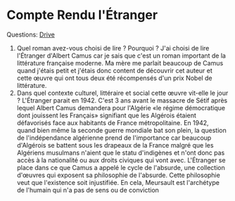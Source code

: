 # Compte Rendu l'Étranger

Questions: [Drive](https://docs.google.com/document/d/1GwJhs_u0BVinvv1ANiadNSTJ3Ru9l4bO/edit)

1. Quel roman avez-vous choisi de lire ? Pourquoi ?
J'ai choisi de lire l'Étranger d'Albert Camus car je sais que c'est un roman important de la littérature française moderne. Ma mère me parlait beaucoup de Camus quand j'étais petit et j'étais donc content de découvrir cet auteur et cette œuvre qui ont tous deux été récompensés d'un prix Nobel de littérature. 
2. Dans quel contexte culturel, littéraire et social cette œuvre vit-elle le jour ?
L'Étranger parait en 1942. C'est 3 ans avant le massacre de Sétif après lequel Albert Camus demandera pour l'Algérie «le régime démocratique dont jouissent les Français» signifiant que les Algérois étaient défavorisés face aux habitants de France métropolitaine. En 1942, quand bien même la seconde guerre mondiale bat son plein, la question de l'indépendance algérienne prend de l'importance car beaucoup d'Algérois se battent sous les drapeaux de la France malgré que les Algériens musulmans n'aient que le statu d'indigènes et n'ont donc pas accès à la nationalité ou aux droits civiques qui vont avec. L'Étranger se place dans ce que Camus a appelé le cycle de l'absurde, une collection d'œuvres qui exposent sa philosophie de l'absurde. Cette philosophie veut que l'existence soit injustifiée. En cela, Meursault est l'archétype de l'humain qui n'a pas de sens ou de conviction 
<!--stackedit_data:
eyJoaXN0b3J5IjpbLTE1NjI4MzAzMTUsMTgyODk0ODk4NSwtMT
kxNTIwMzIxOSw5NTg5Nzk4OTQsLTkyMDY0MDg1NSwxNDMyNTQ3
NzA5XX0=
-->
